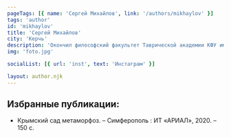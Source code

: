 ```yaml
---
pageTags: [{ name: 'Сергей Михайлов', link: '/authors/mikhaylov' }]
tags: 'author'
id: 'mikhaylov'
title: 'Сергей Михайлов'
city: 'Керчь'
description: 'Окончил философский факультет Таврической академии КФУ им. В. И. Вернадского по специальности религиоведение. Любимые поэты: Б. Рыжий, С. Есенин, Б. Пастернак, В. Маяковский, В. Хлебников, Н. Гумилёв, Д. Новиков, Ф. Терентьев, Л. Губанов'
img: 'foto.jpg'

socialList: [{ url: 'inst', text: 'Инстаграм' }]

layout: author.njk
---
```


## Избранные публикации:

- Крымский сад метаморфоз. – Симферополь : ИТ «АРИАЛ», 2020. – 150 c.
